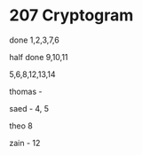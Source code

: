# 207 Cryptogram

done 1,2,3,7,6

half done 9,10,11

5,6,8,12,13,14

thomas - 

saed - 4, 5

theo 8

zain - 12
